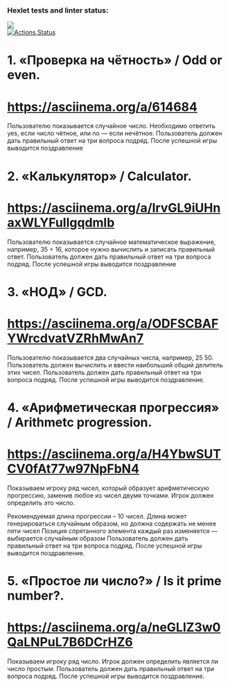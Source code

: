 ### Hexlet tests and linter status:
<a href="https://codeclimate.com/github/zerg959/python-project-lvl1/maintainability"><img src="https://api.codeclimate.com/v1/badges/6f30822d6ecb0cc754cc/maintainability" /></a><br>
[![Actions Status](https://github.com/zerg959/python-project-lvl1/actions/workflows/hexlet-check.yml/badge.svg)](https://github.com/zerg959/python-project-lvl1/actions)


# 1. «Проверка на чётность» / Odd or even.
# https://asciinema.org/a/614684
Пользователю показывается случайное число. 
Необходимо ответить yes, если число чётное, или no — если нечётное.
Пользователь должен дать правильный ответ на три вопроса подряд. 
После успешной игры выводится поздравление

# 2. «Калькулятор» / Calculator.
# https://asciinema.org/a/IrvGL9iUHnaxWLYFuIlgqdmlb
Пользователю показывается случайное математическое выражение, 
например, 35 + 16, которое нужно вычислить и 
записать правильный ответ.
Пользователь должен дать правильный ответ на три вопроса подряд. 
После успешной игры выводится поздравление

# 3. «НОД» / GCD.
# https://asciinema.org/a/ODFSCBAFYWrcdvatVZRhMwAn7
Пользователю показывается два случайных числа, например, 25 50. 
Пользователь должен вычислить и ввести наибольший общий делитель
этих чисел.
Пользователь должен дать правильный ответ на три вопроса подряд. 
После успешной игры выводится поздравление.

# 4. «Арифметическая прогрессия» / Arithmetc progression.
# https://asciinema.org/a/H4YbwSUTCV0fAt77w97NpFbN4
Показываем игроку ряд чисел, который образует арифметическую 
прогрессию, заменив любое из чисел двумя точками. 
Игрок должен определить это число.

Рекомендуемая длина прогрессии – 10 чисел. 
Длина может генерироваться случайным образом, 
но должна содержать не менее пяти чисел
Позиция спрятанного элемента каждый раз изменяется — 
выбирается случайным образом
Пользователь должен дать правильный ответ на три вопроса подряд. 
После успешной игры выводится поздравление.



# 5. «Простое ли число?» / Is it prime number?.
# https://asciinema.org/a/neGLIZ3w0QaLNPuL7B6DCrHZ6
Показываем игроку ряд число. 
Игрок должен определить является ли число простым.
Пользователь должен дать правильный ответ на три вопроса подряд. 
После успешной игры выводится поздравление.

